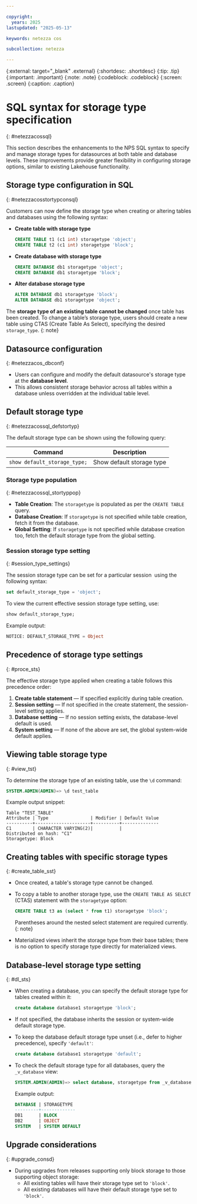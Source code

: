```yaml
---

copyright:
  years: 2025
lastupdated: "2025-05-13"

keywords: netezza cos

subcollection: netezza

---
```


{:external: target="_blank" .external}
{:shortdesc: .shortdesc}
{:tip: .tip}
{:important: .important}
{:note: .note}
{:codeblock: .codeblock}
{:screen: .screen}
{:caption: .caption}

# SQL syntax for storage type specification
{: #netezzacossql}

This section describes the enhancements to the NPS SQL syntax to specify and manage storage types for datasources at both table and database levels. These improvements provide greater flexibility in configuring storage options, similar to existing Lakehouse functionality.

## Storage type configuration in SQL
{: #netezzacosstortypconsql}

Customers can now define the storage type when creating or altering tables and databases using the following syntax:

- **Create table with storage type**

    ```sql
    CREATE TABLE t1 (c1 int) storagetype 'object';
	CREATE TABLE t2 (c1 int) storagetype 'block';
    ```

- **Create database with storage type**

    ```sql
    CREATE DATABASE db1 storagetype 'object';
	CREATE DATABASE db1 storagetype 'block';
    ```

- **Alter database storage type**

    ```sql
    ALTER DATABASE db1 storagetype 'block';
	ALTER DATABASE db1 storagetype 'object';
    ```

The **storage type of an existing table cannot be changed** once table has been created. To change a table’s storage type, users should create a new table using CTAS (Create Table As Select), specifying the desired `storage_type`.
{: note}

## Datasource configuration
{: #netezzacos_dbconf}

- Users can configure and modify the default datasource's storage type at the **database level**.
- This allows consistent storage behavior across all tables within a database unless overridden at the individual table level.

## Default storage type
{: #netezzacossql_defstortyp}

The default storage type can be shown using the following query:

| Command                             | Description                  |
|-------------------------------------|------------------------------|
| `show default_storage_type;` | Show default storage type    |

### Storage type population
{: #netezzacossql_stortyppop}

- **Table Creation**: The `storagetype` is populated as per the `CREATE TABLE` query.
- **Database Creation**: If `storagetype` is not specified while table creation, fetch it from the database.
- **Global Setting**: If `storagetype` is not specified while database creation too, fetch the default storage type from the global setting.

### Session storage type setting
{: #session_type_settings}

The session storage type can be set for a particular session  using the following syntax:

```sql
set default_storage_type = 'object';
```

To view the current effective session storage type setting, use:

```sql
show default_storage_type;
```

Example output:

```sql
NOTICE: DEFAULT_STORAGE_TYPE = Object
```





## Precedence of storage type settings
{: #proce_sts}

The effective storage type applied when creating a table follows this precedence order:

1. **Create table statement** — If specified explicitly during table creation.
2. **Session setting** — If not specified in the create statement, the session-level setting applies.
3. **Database setting** — If no session setting exists, the database-level default is used.
4. **System setting** — If none of the above are set, the global system-wide default applies.

## Viewing table storage type
{: #view_tst}

To determine the storage type of an existing table, use the `\d` command:

```sql
SYSTEM.ADMIN(ADMIN)=> \d test_table
```

Example output snippet:

```tableeg1
Table "TEST_TABLE"
Attribute | Type                | Modifier | Default Value
----------+---------------------+----------+--------------
C1        | CHARACTER VARYING(2)|          |
Distributed on hash: "C1"
Storagetype: Block
```

## Creating tables with specific storage types
{: #create_table_sst}

- Once created, a table's storage type cannot be changed.
- To copy a table to another storage type, use the `CREATE TABLE AS SELECT` (CTAS) statement with the `storagetype` option:

    ```sql
    CREATE TABLE t3 as (select * from t1) storagetype 'block';
    ```

    Parentheses around the nested select statement are required currently.
    {: note}

- Materialized views inherit the storage type from their base tables; there is no option to specify storage type directly for materialized views.

## Database-level storage type setting
{: #dl_sts}

- When creating a database, you can specify the default storage type for tables created within it:

    ```sql
    create database database1 storagetype 'block';
    ```

- If not specified, the database inherits the session or system-wide default storage type.
- To keep the database default storage type unset (i.e., defer to higher precedence), specify `'default'`:

    ```sql
    create database database1 storagetype 'default';
    ```

- To check the default storage type for all databases, query the `_v_database` view:

    ```sql
    SYSTEM.ADMIN(ADMIN)=> select database, storagetype from _v_database;
    ```

    Example output:

    ```sql
    DATABASE | STORAGETYPE
    ---------+-------------
    DB1      | BLOCK
    DB2      | OBJECT
    SYSTEM   | SYSTEM DEFAULT
    ```

## Upgrade considerations
{: #upgrade_consd}

- During upgrades from releases supporting only block storage to those supporting object storage:
    - All existing tables will have their storage type set to `'block'`.
    - All existing databases will have their default storage type set to `'block'`.
